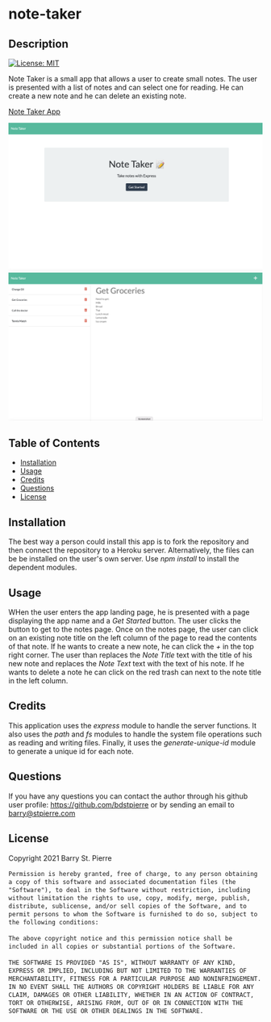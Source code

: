 # note-taker
## Description
[![License: MIT](https://img.shields.io/badge/License-MIT-yellow.svg)](https://opensource.org/licenses/MIT)

Note Taker is a small app that allows a user to create small notes.  The user is presented with a list of notes and can select one for reading.  He can create a new note and he can delete an existing note.

[Note Taker App](https://bdstpierre-note-taker.herokuapp.com/)

![Screenshot of the home page](./assets/images/screenshot.png)
![Screenshot of the notes page](./assets/images/notepage.png)
## Table of Contents
- [Installation](#installation)
- [Usage](#usage)
- [Credits](#credits)
- [Questions](#questions)
- [License](#license)

## Installation
The best way a person could install this app is to fork the repository and then connect the repository to a Heroku server.  Alternatively, the files can be be installed on the user's own server.  Use _npm install_ to install the dependent modules.
## Usage
WHen the user enters the app landing page, he is presented with a page displaying the app name and a _Get Started_ button.  The user clicks the button to get to the notes page.  Once on the notes page, the user can click on an existing note title on the left column of the page to read the contents of that note.  If he wants to create a new note, he can click the *+* in the top right corner.  The user than replaces the _Note Title_ text with the title of his new note and replaces the _Note Text_ text with the text of his note.  If he wants to delete a note he can click on the red trash can next to the note title in the left column.
## Credits
This application uses the *express* module to handle the server functions.  It also uses the *path* and *fs* modules to handle the system file operations such as reading and writing files.  Finally, it uses the *generate-unique-id* module to generate a unique id for each note.
## Questions
If you have any questions you can contact the author through his github user profile: https://github.com/bdstpierre
or by sending an email to barry@stpierre.com
## License
Copyright 2021 Barry St. Pierre

    Permission is hereby granted, free of charge, to any person obtaining a copy of this software and associated documentation files (the "Software"), to deal in the Software without restriction, including without limitation the rights to use, copy, modify, merge, publish, distribute, sublicense, and/or sell copies of the Software, and to permit persons to whom the Software is furnished to do so, subject to the following conditions:
    
    The above copyright notice and this permission notice shall be included in all copies or substantial portions of the Software.
    
    THE SOFTWARE IS PROVIDED "AS IS", WITHOUT WARRANTY OF ANY KIND, EXPRESS OR IMPLIED, INCLUDING BUT NOT LIMITED TO THE WARRANTIES OF MERCHANTABILITY, FITNESS FOR A PARTICULAR PURPOSE AND NONINFRINGEMENT. IN NO EVENT SHALL THE AUTHORS OR COPYRIGHT HOLDERS BE LIABLE FOR ANY CLAIM, DAMAGES OR OTHER LIABILITY, WHETHER IN AN ACTION OF CONTRACT, TORT OR OTHERWISE, ARISING FROM, OUT OF OR IN CONNECTION WITH THE SOFTWARE OR THE USE OR OTHER DEALINGS IN THE SOFTWARE.
    
  
